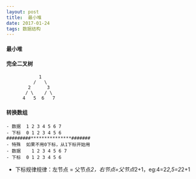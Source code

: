 ```yaml
---
layout: post
title:  最小堆
date: 2017-01-24
tags: 数据结构
---
```


####  最小堆
#### 完全二叉树
```
            1
          /   \
        2      3
       / \    / \
      4   5  6   7

```

#### 转换数组
```
- 数据  1 2 3 4 5 6 7
- 下标  0 1 2 3 4 5 6
#########***************#######
- 特殊  如果不用0下标，从1下标开始用  
- 数据    1 2 3 4 5 6 7
- 下标  0 1 2 3 4 5 6
```
- 下标规律规律：左节点 = 父节点*2，右节点=父节点*2+1，eg:4=2*2,5=2*2+1
